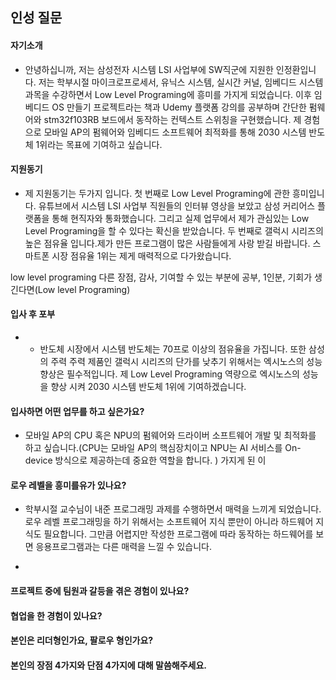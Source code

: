 ## 인성 질문
####  자기소개
- 안녕하십니까, 저는 삼성전자 시스템 LSI 사업부에 SW직군에 지원한 인정환입니다. 저는 학부시절 마이크로프로세서, 유닉스 시스템, 실시간 커널, 임베디드 시스템 과목을 수강하면서 Low Level Programing에 흥미를 가지게 되었습니다. 이후 임베디드 OS 만들기 프로젝트라는 책과 Udemy 플랫폼 강의를 공부하며 간단한 펌웨어와 stm32f103RB 보드에서 동작하는 컨텍스트 스위칭을 구현했습니다. 제 경험으로 모바일 AP의 펌웨어와 임베디드 소프트웨어 최적화를 통해 2030 시스템 반도체 1위라는 목표에 기여하고 싶습니다. 
####  지원동기
- 제 지원동기는 두가지 입니다. 첫 번째로 Low Level Programing에 관한 흥미입니다. 유튜브에서 시스템 LSI 사업부 직원들의 인터뷰 영상을 보았고 삼성 커리어스 플랫폼을 통해 현직자와 통화했습니다. 그리고 실제 업무에서 제가 관심있는 Low Level Programing을 할 수 있다는 확신을 받았습니다. 두 번째로 갤럭시 시리즈의 높은 점유율 입니다.제가 만든 프로그램이 많은 사람들에게 사랑 받길 바랍니다. 스마트폰 시장 점유율 1위는 제게 매력적으로 다가왔습니다.

low level programing
다른 장점, 감사, 기여할 수 있는 부분에 공부, 1인분, 기회가 생긴다면(Low level Programing)
####  입사 후 포부
-  - 반도체 시장에서 시스템 반도체는 70프로 이상의 점유율을 가집니다. 또한 삼성의 주력 주력 제품인 갤럭시 시리즈의 단가를 낮추기 위해서는 엑시노스의 성능 향상은 필수적입니다. 제 Low Level Programing 역량으로 엑시노스의 성능을 향상 시켜 2030 시스템 반도체 1위에 기여하겠습니다.
####  입사하면 어떤 업무를 하고 싶은가요?
- 모바일 AP의 CPU 혹은 NPU의 펌웨어와 드라이버 소프트웨어 개발 및 최적화를 하고 싶습니다.(CPU는 모바일 AP의 핵심장치이고 NPU는 AI 서비스를 On-device 방식으로 제공하는데 중요한 역할을 합니다. )
 가지게 된 이
####  로우 레벨을 흥미를유가 있나요?
- 학부시절 교수님이 내준 프로그래밍 과제를 수행하면서 매력을 느끼게 되었습니다. 로우 레벨 프로그래밍을 하기 위해서는 소프트웨어 지식 뿐만이 아니라 하드웨어 지식도 필요합니다. 그만큼 어렵지만 작성한 프로그램에 따라 동작하는 하드웨어를 보면 응용프로그램과는 다른 매력을 느낄 수 있습니다.



-
####  프로젝트 중에 팀원과 갈등을 겪은 경험이 있나요?

####  협업을 한 경험이 있나요?


####  본인은 리더형인가요, 팔로우 형인가요?

####  본인의 장점 4가지와 단점 4가지에 대해 말씀해주세요.
